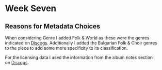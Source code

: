 # Week Seven

## Reasons for Metadata Choices
When considering Genre I added Folk & World as these were the genres indicated on [Discogs](https://www.discogs.com/release/2267463-Various-Le-Myst%C3%A8re-Des-Voix-Bulgares-Volume-2). Additionally I added the Bulgarian Folk & Choir genres to the piece to add some more specificity to its classification.

For the licensing data I used the information from the album notes section on [Discogs](https://www.discogs.com/release/2267463-Various-Le-Myst%C3%A8re-Des-Voix-Bulgares-Volume-2).